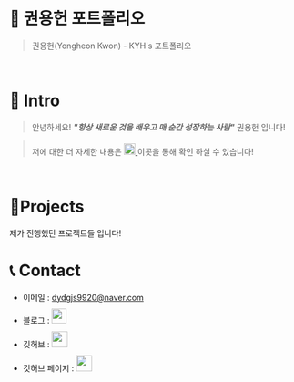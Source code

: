 # 📜 권용헌 포트폴리오

> 권용헌(Yongheon Kwon) - KYH's 포트폴리오

<br />

# 👋 Intro

> 안녕하세요! ***"항상 새로운 것을 배우고 매 순간 성장하는 사람"*** 권용헌 입니다!  

> 저에 대한 더 자세한 내용은 <a href="https://expeditionary.tistory.com/">  <img src="https://user-images.githubusercontent.com/68724828/185885678-8f619bfa-1160-4bb4-a026-f758a4014f82.png" height="20px" style="margin-top: 5px" /> </a>이곳을 통해 확인 하실 수 있습니다!

<br />

# 📝Projects
제가 진행했던 프로젝트들 입니다!  


# 📞 Contact

- 이메일 : dydgjs9920@naver.com
- 블로그 : <a href="https://expeditionary.tistory.com/">
  <img src="https://user-images.githubusercontent.com/68724828/185885678-8f619bfa-1160-4bb4-a026-f758a4014f82.png" height="26px" style="margin-top: 10px" />
  </a>
- 깃허브 : <a href="https://github.com/KYH-99?tab=repositories">
  <img src="https://user-images.githubusercontent.com/68724828/185908612-22f4d219-78a7-4de7-bb02-deecaa63bffa.png" height="28px" style="margin-top: 10px" />
  </a>
- 깃허브 페이지 : <a href="https://kyh-99.github.io/yongheon.github.io/">
  <img src="https://user-images.githubusercontent.com/68724828/185908612-22f4d219-78a7-4de7-bb02-deecaa63bffa.png" height="28px" style="margin-top: 10px" />
  </a>
